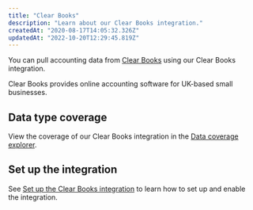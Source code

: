 ```yaml
---
title: "Clear Books"
description: "Learn about our Clear Books integration."
createdAt: "2020-08-17T14:05:32.326Z"
updatedAt: "2022-10-20T12:29:45.819Z"
---
```


You can pull accounting data from <a className="external" href="https://www.clearbooks.co.uk/" target="_blank">Clear Books</a> using our Clear Books integration.

Clear Books provides online accounting software for UK-based small businesses.

## Data type coverage

View the coverage of our Clear Books integration in the <a className="external" href="https://knowledge.codat.io/supported-features/accounting?view=tab-by-integration&integrationKey=jhch" target="_blank">Data coverage explorer</a>.

## Set up the integration

See [Set up the Clear Books integration](/integrations/accounting/clearbooks/accounting-clearbooks-setup) to learn how to set up and enable the integration.
